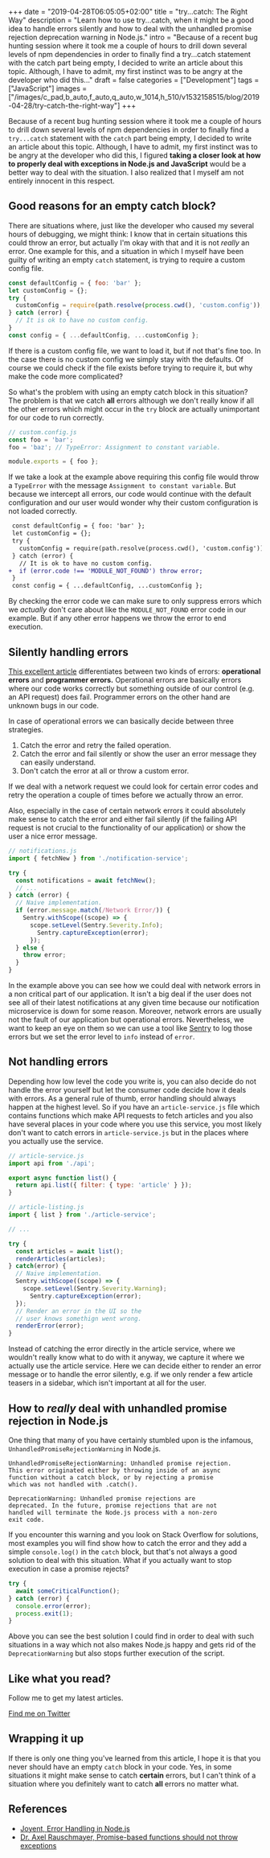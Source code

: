 +++
date = "2019-04-28T06:05:05+02:00"
title = "try...catch: The Right Way"
description = "Learn how to use try...catch, when it might be a good idea to handle errors silently and how to deal with the unhandled promise rejection deprecation warning in Node.js."
intro = "Because of a recent bug hunting session where it took me a couple of hours to drill down several levels of npm dependencies in order to finally find a try...catch statement with the catch part being empty, I decided to write an article about this topic. Although, I have to admit, my first instinct was to be angry at the developer who did this..."
draft = false
categories = ["Development"]
tags = ["JavaScript"]
images = ["/images/c_pad,b_auto,f_auto,q_auto,w_1014,h_510/v1532158515/blog/2019-04-28/try-catch-the-right-way"]
+++

Because of a recent bug hunting session where it took me a couple of hours to drill down several levels of npm dependencies in order to finally find a `try...catch` statement with the `catch` part being empty, I decided to write an article about this topic. Although, I have to admit, my first instinct was to be angry at the developer who did this, I figured **taking a closer look at how to properly deal with exceptions in Node.js and JavaScript** would be a better way to deal with the situation. I also realized that I myself am not entirely innocent in this respect.

## Good reasons for an empty catch block?

There are situations where, just like the developer who caused my several hours of debugging, we might think: I know that in certain situations this could throw an error, but actually I'm okay with that and it is not *really* an error. One example for this, and a situation in which I myself have been guilty of writing an empty `catch` statement, is trying to require a custom config file.

```js
const defaultConfig = { foo: 'bar' };
let customConfig = {};
try {
  customConfig = require(path.resolve(process.cwd(), 'custom.config'));
} catch (error) {
  // It is ok to have no custom config.
}
const config = { ...defaultConfig, ...customConfig };
```

If there is a custom config file, we want to load it, but if not that's fine too. In the case there is no custom config we simply stay with the defaults. Of course we could check if the file exists before trying to require it, but why make the code more complicated?

So what's the problem with using an empty catch block in this situation? The problem is that we catch **all** errors although we don't really know if all the other errors which might occur in the `try` block are actually unimportant for our code to run correctly.

```js
// custom.config.js
const foo = 'bar';
foo = 'baz'; // TypeError: Assignment to constant variable.

module.exports = { foo };
```

If we take a look at the example above requiring this config file would throw a `TypeError` with the message `Assignment to constant variable`. But because we intercept all errors, our code would continue with the default configuration and our user would wonder why their custom configuration is not loaded correctly.

```diff
 const defaultConfig = { foo: 'bar' };
 let customConfig = {};
 try {
   customConfig = require(path.resolve(process.cwd(), 'custom.config'));
 } catch (error) {
   // It is ok to have no custom config.
+  if (error.code !== 'MODULE_NOT_FOUND') throw error;
 }
 const config = { ...defaultConfig, ...customConfig };
```

By checking the error code we can make sure to only suppress errors which we *actually* don't care about like the `MODULE_NOT_FOUND` error code in our example. But if any other error happens we throw the error to end execution.

## Silently handling errors

[This excellent article](https://www.joyent.com/node-js/production/design/errors) differentiates between two kinds of errors: **operational errors** and **programmer errors.** Operational errors are basically errors where our code works correctly but something outside of our control (e.g. an API request) does fail. Programmer errors on the other hand are unknown bugs in our code.

In case of operational errors we can basically decide between three strategies.

1. Catch the error and retry the failed operation.
2. Catch the error and fail silently or show the user an error message they can easily understand.
3. Don't catch the error at all or throw a custom error.

If we deal with a network request we could look for certain error codes and retry the operation a couple of times before we actually throw an error.

Also, especially in the case of certain network errors it could absolutely make sense to catch the error and either fail silently (if the failing API request is not crucial to the functionality of our application) or show the user a nice error message.

```js
// notifications.js
import { fetchNew } from './notification-service';

try {
  const notifications = await fetchNew();
  // ...
} catch (error) {
  // Naive implementation.
  if (error.message.match(/Network Error/)) {
    Sentry.withScope((scope) => {
      scope.setLevel(Sentry.Severity.Info);
	    Sentry.captureException(error);
	  });
  } else {
    throw error;
  }
}
```

In the example above you can see how we could deal with network errors in a non critical part of our application. It isn't a big deal if the user does not see all of their latest notifications at any given time because our notification microservice is down for some reason. Moreover, network errors are usually not the fault of our application but operational errors. Nevertheless, we want to keep an eye on them so we can use a tool like [Sentry](https://sentry.io) to log those errors but we set the error level to `info` instead of `error`.

## Not handling errors

Depending how low level the code you write is, you can also decide do not handle the error yourself but let the consumer code decide how it deals with errors. As a general rule of thumb, error handling should always happen at the highest level. So if you have an `article-service.js` file which contains functions which make API requests to fetch articles and you also have several places in your code where you use this service, you most likely don't want to catch errors in `article-service.js` but in the places where you actually use the service.

```js
// article-service.js
import api from './api';

export async function list() {
  return api.list({ filter: { type: 'article' } });
}
```

```js
// article-listing.js
import { list } from './article-service';

// ...

try {
  const articles = await list();
  renderArticles(articles);
} catch(error) {
  // Naive implementation.
  Sentry.withScope((scope) => {
    scope.setLevel(Sentry.Severity.Warning);
	  Sentry.captureException(error);
  });
  // Render an error in the UI so the
  // user knows somethign went wrong.
  renderError(error);
}
```

Instead of catching the error directly in the article service, where we wouldn't really know what to do with it anyway, we capture it where we actually use the article service. Here we can decide either to render an error message or to handle the error silently, e.g. if we only render a few article teasers in a sidebar, which isn't important at all for the user.

##  How to *really* deal with unhandled promise rejection in Node.js

One thing that many of you have certainly stumbled upon is the infamous, `UnhandledPromiseRejectionWarning` in Node.js.

```text
UnhandledPromiseRejectionWarning: Unhandled promise rejection.
This error originated either by throwing inside of an async
function without a catch block, or by rejecting a promise
which was not handled with .catch().

DeprecationWarning: Unhandled promise rejections are
deprecated. In the future, promise rejections that are not
handled will terminate the Node.js process with a non-zero
exit code.
```

If you encounter this warning and you look on Stack Overflow for solutions, most examples you will find show how to catch the error and they add a simple `console.log()` in the `catch` block, but that's not always a good solution to deal with this situation. What if you actually want to stop execution in case a promise rejects?

```js
try {
  await someCriticalFunction();
} catch (error) {
  console.error(error);
  process.exit(1);
}
```

Above you can see the best solution I could find in order to deal with such situations in a way which not also makes Node.js happy and gets rid of the `DeprecationWarning` but also stops further execution of the script.

<div class="c-content__broad">
  <div class="c-twitter-teaser">
    <div class="c-twitter-teaser__content">
      <h2 class="c-twitter-teaser__headline">Like what you read?</h2>
      <p class="c-twitter-teaser__body">
        Follow me to get my latest articles.
      </p>
      <a class="c-button c-button--outline c-twitter-teaser__button" rel="nofollow" href="https://twitter.com/maoberlehner" data-event-category="link" data-event-action="click: contact" data-event-label="Twitter (article content)">
        Find me on Twitter
      </a>
    </div>
  </div>
</div>

## Wrapping it up

If there is only one thing you've learned from this article, I hope it is that you never should have an empty `catch` block in your code. Yes, in some situations it might make sense to catch **certain** errors, but I can't think of a situation where you definitely want to catch **all** errors no matter what.

## References

- [Joyent, Error Handling in Node.js](https://www.joyent.com/node-js/production/design/errors)
- [Dr. Axel Rauschmayer, Promise-based functions should not throw exceptions](http://2ality.com/2016/03/promise-rejections-vs-exceptions.html)
